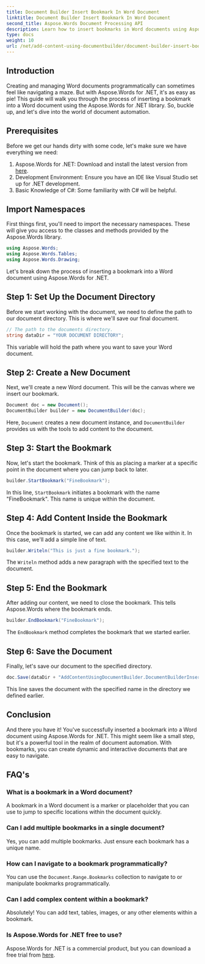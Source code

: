 ```yaml
---
title: Document Builder Insert Bookmark In Word Document
linktitle: Document Builder Insert Bookmark In Word Document
second_title: Aspose.Words Document Processing API
description: Learn how to insert bookmarks in Word documents using Aspose.Words for .NET with this detailed, step-by-step guide. Perfect for document automation.
type: docs
weight: 10
url: /net/add-content-using-documentbuilder/document-builder-insert-bookmark/
---
```

## Introduction

Creating and managing Word documents programmatically can sometimes feel like navigating a maze. But with Aspose.Words for .NET, it's as easy as pie! This guide will walk you through the process of inserting a bookmark into a Word document using the Aspose.Words for .NET library. So, buckle up, and let's dive into the world of document automation.

## Prerequisites

Before we get our hands dirty with some code, let's make sure we have everything we need:

1. Aspose.Words for .NET: Download and install the latest version from [here](https://releases.aspose.com/words/net/).
2. Development Environment: Ensure you have an IDE like Visual Studio set up for .NET development.
3. Basic Knowledge of C#: Some familiarity with C# will be helpful.

## Import Namespaces

First things first, you'll need to import the necessary namespaces. These will give you access to the classes and methods provided by the Aspose.Words library.

```csharp
using Aspose.Words;
using Aspose.Words.Tables;
using Aspose.Words.Drawing;
```

Let's break down the process of inserting a bookmark into a Word document using Aspose.Words for .NET.

## Step 1: Set Up the Document Directory

Before we start working with the document, we need to define the path to our document directory. This is where we'll save our final document.

```csharp
// The path to the documents directory.
string dataDir = "YOUR DOCUMENT DIRECTORY";
```

This variable will hold the path where you want to save your Word document.

## Step 2: Create a New Document

Next, we'll create a new Word document. This will be the canvas where we insert our bookmark.

```csharp
Document doc = new Document();
DocumentBuilder builder = new DocumentBuilder(doc);
```

Here, `Document` creates a new document instance, and `DocumentBuilder` provides us with the tools to add content to the document.

## Step 3: Start the Bookmark

Now, let's start the bookmark. Think of this as placing a marker at a specific point in the document where you can jump back to later.

```csharp
builder.StartBookmark("FineBookmark");
```

In this line, `StartBookmark` initiates a bookmark with the name "FineBookmark". This name is unique within the document.

## Step 4: Add Content Inside the Bookmark

Once the bookmark is started, we can add any content we like within it. In this case, we'll add a simple line of text.

```csharp
builder.Writeln("This is just a fine bookmark.");
```

The `Writeln` method adds a new paragraph with the specified text to the document.

## Step 5: End the Bookmark

After adding our content, we need to close the bookmark. This tells Aspose.Words where the bookmark ends.

```csharp
builder.EndBookmark("FineBookmark");
```

The `EndBookmark` method completes the bookmark that we started earlier.

## Step 6: Save the Document

Finally, let's save our document to the specified directory.

```csharp
doc.Save(dataDir + "AddContentUsingDocumentBuilder.DocumentBuilderInsertBookmark.docx");
```

This line saves the document with the specified name in the directory we defined earlier.

## Conclusion

And there you have it! You've successfully inserted a bookmark into a Word document using Aspose.Words for .NET. This might seem like a small step, but it's a powerful tool in the realm of document automation. With bookmarks, you can create dynamic and interactive documents that are easy to navigate.

## FAQ's

### What is a bookmark in a Word document?
A bookmark in a Word document is a marker or placeholder that you can use to jump to specific locations within the document quickly.

### Can I add multiple bookmarks in a single document?
Yes, you can add multiple bookmarks. Just ensure each bookmark has a unique name.

### How can I navigate to a bookmark programmatically?
You can use the `Document.Range.Bookmarks` collection to navigate to or manipulate bookmarks programmatically.

### Can I add complex content within a bookmark?
Absolutely! You can add text, tables, images, or any other elements within a bookmark.

### Is Aspose.Words for .NET free to use?
Aspose.Words for .NET is a commercial product, but you can download a free trial from [here](https://releases.aspose.com/).
